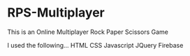 # RPS-Multiplayer

This is an Online Multiplayer Rock Paper Scissors Game


I used the following...
HTML
CSS
Javascript
JQuery
Firebase